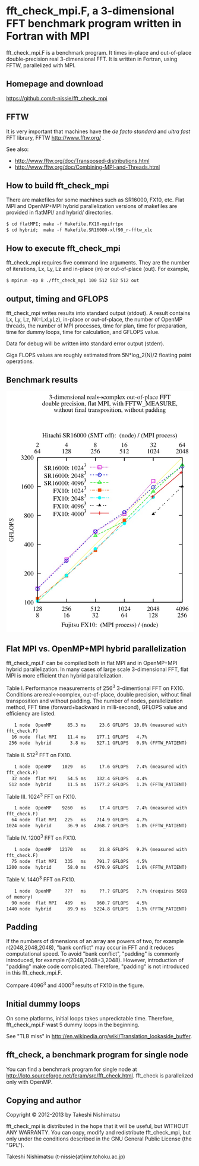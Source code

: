 fft_check_mpi.F, a 3-dimensional FFT benchmark program written in Fortran with MPI
==================================================================================
fft_check_mpi.F is a benchmark program. It times in-place and
out-of-place double-precision real 3-dimensional FFT.
It is written in Fortran, using FFTW, parallelized with MPI.

Homepage and download
---------------------
<https://github.com/t-nissie/fft_check_mpi>

FFTW
----
It is very important that machines have the *de facto standard* and
*ultra fast* FFT library, FFTW <http://www.fftw.org/> .

See also:
* <http://www.fftw.org/doc/Transposed-distributions.html>
* <http://www.fftw.org/doc/Combining-MPI-and-Threads.html>

How to build fft_check_mpi
--------------------------
There are makefiles for some machines such as SR16000, FX10, etc.
Flat MPI and OpenMP+MPI hybrid parallelization versions of makefiles
are provided in flatMPI/ and hybrid/ directories.

    $ cd flatMPI; make -f Makefile.FX10-mpifrtpx
    $ cd hybrid;  make -f Makefile.SR16000-xlf90_r-fftw_xlc

How to execute fft_check_mpi
----------------------------
fft_check_mpi requires five command line arguments.
They are the number of iterations, Lx, Ly, Lz and
in-place (in) or out-of-place (out). For example,

    $ mpirun -np 8 ./fft_check_mpi 100 512 512 512 out

output, timing and GFLOPS
-------------------------
fft_check_mpi writes results into standard output (stdout).
A result contains Lx, Ly, Lz, N(=LxLyLz), in-place or out-of-place,
the number of OpenMP threads, the number of MPI processes, time for plan,
time for preparation, time for dummy loops, time for calculation,
and GFLOPS value.

Data for debug will be written into standard error output (stderr).

Giga FLOPS values are roughly estimated from 5N*log_2(N)/2 floating point operations.

Benchmark results
-----------------
![log log plot of GFLOPS](flatMPI/flatMPI.out-of-place.jpg)

Flat MPI vs. OpenMP+MPI hybrid parallelization
----------------------------------------------
fft_check_mpi.F can be compiled both in flat MPI and in OpenMP+MPI
hybrid parallelization. In many cases of large scale 3-dimensional FFT,
flat MPI is more efficient than hybrid parallelization.

Table I. Performance measurements of 256<sup>3</sup> 3-dimentional FFT on FX10.
Conditions are real<->complex, out-of-place, double precision, without final transposition and without padding.
The number of nodes, parallelization method, FFT time (forward+backward in milli-second), GFLOPS value
and efficiency are listed.

       1 node  OpenMP      85.3 ms     23.6 GFLOPS  10.0% (measured with fft_check.F)
      16 node  flat MPI    11.4 ms    177.1 GFLOPS   4.7%
     256 node  hybrid       3.8 ms    527.1 GFLOPS   0.9% (FFTW_PATIENT)

Table II. 512<sup>3</sup> FFT on FX10.

       1 node  OpenMP    1029   ms     17.6 GFLOPS   7.4% (measured with fft_check.F)
      32 node  flat MPI    54.5 ms    332.4 GFLOPS   4.4%
     512 node  hybrid      11.5 ms   1577.2 GFLOPS   1.3% (FFTW_PATIENT)

Table III. 1024<sup>3</sup> FFT on FX10.

       1 node  OpenMP    9260   ms     17.4 GFLOPS   7.4% (measured with fft_check.F)
      64 node  flat MPI   225   ms    714.9 GFLOPS   4.7%
    1024 node  hybrid      36.9 ms   4368.7 GFLOPS   1.8% (FFTW_PATIENT)

Table IV. 1200<sup>3</sup> FFT on FX10.

       1 node  OpenMP   12170   ms     21.8 GFLOPS   9.2% (measured with fft_check.F)
      75 node  flat MPI   335   ms    791.7 GFLOPS   4.5%
    1200 node  hybrid      58.0 ms   4570.9 GFLOPS   1.6% (FFTW_PATIENT)

Table V. 1440<sup>3</sup> FFT on FX10.

       1 node  OpenMP     ???   ms     ??.? GFLOPS   ?.?% (requires 50GB of memory)
      90 node  flat MPI   489   ms    960.7 GFLOPS   4.5%
    1440 node  hybrid      89.9 ms   5224.8 GFLOPS   1.5% (FFTW_PATIENT)

Padding
-------
If the numbers of dimensions of an array are powers of two,
for example r(2048,2048,2048), "bank conflict" may occur in FFT and
it reduces computational speed. To avoid "bank conflict",
"padding" is commonly introduced, for example r(2048,2048+3,2048).
However, introduction of "padding" make code complicated.
Therefore, "padding" is not introduced in this fft_check_mpi.F.

Compare 4096<sup>3</sup> and 4000<sup>3</sup> results of FX10 in the figure.

Initial dummy loops
-------------------
On some platforms, initial loops takes unpredictable time.
Therefore, fft_check_mpi.F wast 5 dummy loops in the beginning.

See "TLB miss" in <http://en.wikipedia.org/wiki/Translation_lookaside_buffer>.

fft_check, a benchmark program for single node
----------------------------------------------
You can find a benchmark program for single node at
<http://loto.sourceforge.net/feram/src/fft_check.html>.
fft_check is parallelized only with OpenMP.

Copying and author
------------------
Copyright © 2012-2013 by Takeshi Nishimatsu

fft_check_mpi is distributed in the hope that
it will be useful, but WITHOUT ANY WARRANTY.
You can copy, modify and redistribute fft_check_mpi,
but only under the conditions described in
the GNU General Public License (the "GPL").

Takeshi Nishimatsu (t-nissie{at}imr.tohoku.ac.jp)
